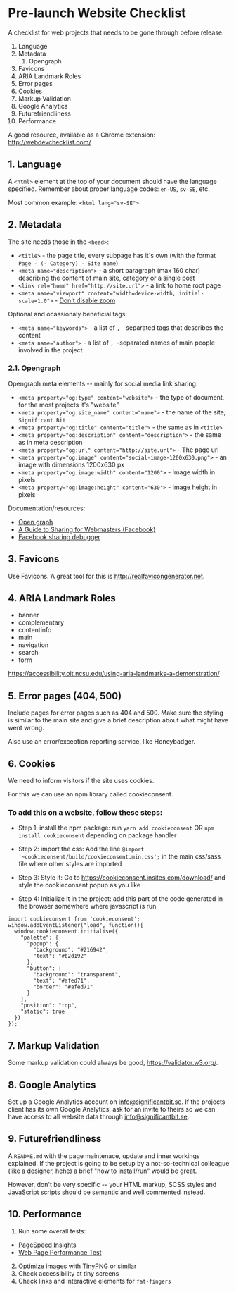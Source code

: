 # Pre-launch Website Checklist
A checklist for web projects that needs to be gone through before release.

1. Language
2. Metadata
    1. Opengraph
3. Favicons
4. ARIA Landmark Roles
5. Error pages
6. Cookies
7. Markup Validation
8. Google Analytics
9. Futurefriendliness
10. Performance

A good resource, available as a Chrome extension: http://webdevchecklist.com/

## 1. Language

A `<html>` element at the top of your document should have the language specified. Remember about proper language codes: `en-US`, `sv-SE`, etc.

Most common example: `<html lang="sv-SE">`


## 2. Metadata

The site needs those in the `<head>`:

- `<title>` - the page title, every subpage has it's own (with the format `Page - (- Category) - Site name`)
- `<meta name="description">` - a short paragraph (max 160 char) describing the content of main site, category or a single post
- `<link rel="home" href="http://site.url">` - a link to home root page
- `<meta name="viewport" content="width=device-width, initial-scale=1.0">` - [Don't disable zoom](http://adrianroselli.com/2015/10/dont-disable-zoom.html)

Optional and ocassionaly beneficial tags:

- `<meta name="keywords">` - a list of `, `-separated tags that describes the content
- `<meta name="author">` - a list of `, `-separated names of main people involved in the project


### 2.1. Opengraph

Opengraph meta elements -- mainly for social media link sharing:

- `<meta property="og:type" content="website">` - the type of document, for the most projects it's "website"
- `<meta property="og:site_name" content="name">` - the name of the site, `Significant Bit`
- `<meta property="og:title" content="title">` - the same as in `<title>`
- `<meta property="og:description" content="description">` - the same as in meta description
- `<meta property="og:url" content="http://site.url">` - The page url
- `<meta property="og:image" content="social-image-1200x630.png">` - an image with dimensions 1200x630 px
- `<meta property="og:image:width" content="1200">` - Image width in pixels
- `<meta property="og:image:height" content="630">` - Image height in pixels

Documentation/resources:
- [Open graph](http://ogp.me/)
- [A Guide to Sharing for Webmasters (Facebook)](https://developers.facebook.com/docs/sharing/webmasters#media)
- [Facebook sharing debugger](https://developers.facebook.com/tools/debug/)


## 3. Favicons

Use Favicons. A great tool for this is http://realfavicongenerator.net.


## 4. ARIA Landmark Roles

- banner
- complementary
- contentinfo
- main
- navigation
- search
- form

https://accessibility.oit.ncsu.edu/using-aria-landmarks-a-demonstration/

## 5. Error pages (404, 500)

Include pages for error pages such as 404 and 500. Make sure the styling is similar to the main site and give a brief description about what might have went wrong.

Also use an error/exception reporting service, like Honeybadger.

## 6. Cookies

We need to inform visitors if the site uses cookies.

For this we can use an npm library called cookieconsent.

### To add this on a website, follow these steps:

- Step 1: install the npm package:
run `yarn add cookieconsent` OR `npm install cookieconsent` depending on package handler

- Step 2: import the css: 
Add the line `@import '~cookieconsent/build/cookieconsent.min.css';` 
in the main css/sass file where other styles are imported

- Step 3: Style it:
Go to https://cookieconsent.insites.com/download/ and style the cookieconsent popup as you like

- Step 4: Initialize it in the project:
add this part of the code generated in the browser somewhere where javascript is run
```
import cookieconsent from 'cookieconsent';
window.addEventListener("load", function(){
  window.cookieconsent.initialise({
    "palette": {
      "popup": {
        "background": "#216942",
        "text": "#b2d192"
      },
      "button": {
        "background": "transparent",
        "text": "#afed71",
        "border": "#afed71"
      }
    },
    "position": "top",
    "static": true
  })
});
```

## 7. Markup Validation

Some markup validation could always be good, https://validator.w3.org/. 


## 8. Google Analytics

Set up a Google Analytics account on info@significantbit.se. If the projects client has its own Google Analytics, ask for an invite to theirs so we can have access to all website data through info@significantbit.se.


## 9. Futurefriendliness

A `README.md` with the page maintenace, update and inner workings explained. If the project is going to be setup by a not-so-technical colleague (like a designer, hehe) a brief "how to install/run" would be great. 

However, don't be very specific -- your HTML markup, SCSS styles and JavaScript scripts should be semantic and well commented instead.


## 10. Performance

1. Run some overall tests:
- [PageSpeed Insights](http://developers.google.com/speed/pagespeed/insights/)
- [Web Page Performance Test](http://www.webpagetest.org/)
2. Optimize images with [TinyPNG](https://tinypng.com/) or similar 
3. Check accessibility at tiny screens
4. Check links and interactive elements for `fat-fingers`
